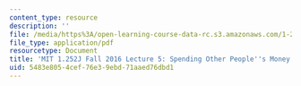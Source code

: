 ```yaml
---
content_type: resource
description: ''
file: /media/https%3A/open-learning-course-data-rc.s3.amazonaws.com/1-252j-urban-transportation-planning-fall-2016/5483e8054cef76e39ebd71aaed76dbd1_MIT1_252JF16_Lec5.pdf
file_type: application/pdf
resourcetype: Document
title: 'MIT 1.252J Fall 2016 Lecture 5: Spending Other People''s Money'
uid: 5483e805-4cef-76e3-9ebd-71aaed76dbd1
---
```

